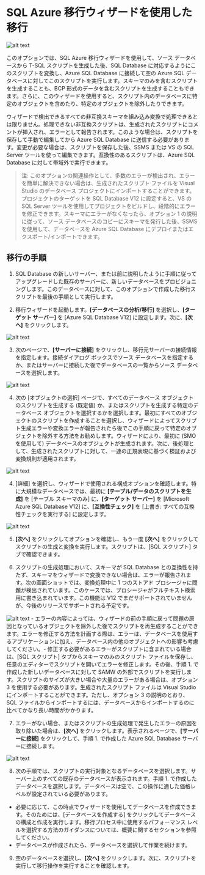 <properties 
   pageTitle="SQL 移行ウィザードを使用した移行" 
   description="Microsoft Azure SQL Database、データベースの移行、データベースのインポート、データベースのエクスポート、移行ウィザード" 
   services="sql-database" 
   documentationCenter="" 
   authors="pehteh" 
   manager="jeffreyg" 
   editor="monicar"/>

<tags
   ms.service="sql-database"
   ms.devlang="NA"
   ms.topic="article"
   ms.tgt_pltfrm="NA"
   ms.workload="data-management" 
   ms.date="04/14/2015"
   ms.author="pehteh"/>

# SQL Azure 移行ウィザードを使用した移行

![alt text](./media/sql-database-migration-wizard/01SAMWDiagram.png)

このオプションでは、SQL Azure 移行ウィザードを使用して、ソース データベースから T-SQL スクリプトを生成した後、SQL Database に対応するようにこのスクリプトを変換し、Azure SQL Database に接続して空の Azure SQL データベースに対してこのスクリプトを実行します。スキーマのみを含むスクリプトを生成することも、BCP 形式のデータを含むスクリプトを生成することもできます。さらに、このウィザードを使用すると、スクリプト内のデータベースに特定のオブジェクトを含めたり、特定のオブジェクトを除外したりできます。

ウィザードで検出できるすべての非互換スキーマを組み込み変換で処理できるとは限りません。処理できない非互換スクリプトは、生成されたスクリプトにコメントが挿入され、エラーとして報告されます。このような場合は、スクリプトを保存して手動で編集してから Azure SQL Database に送信する必要があります。変更が必要な場合は、スクリプトを保存した後、SSMS または VS の SQL Server ツールを使って編集できます。互換性のあるスクリプトは、Azure SQL Database に対して帯域外で実行できます。

> 注: このオプションの関連操作として、多数のエラーが検出され、エラーを簡単に解決できない場合は、生成されたスクリプト ファイルを Visual Studio のデータベース プロジェクトにインポートすることができます。プロジェクトのターゲットを SQL Database V12 に設定すると、VS の SQL Server ツールを使用してプロジェクトをビルドし、段階的にエラーを修正できます。スキーマにエラーがなくなったら、オプション 1 の説明に従って、ソース データベースのコピーにスキーマを発行した後、SSMS を使用して、データベースを Azure SQL Database にデプロイまたはエクスポート/インポートできます。

## 移行の手順
1.	SQL Database の新しいサーバー、または前に説明したように手順に従ってアップグレードした既存のサーバーに、新しいデータベースをプロビジョニングします。このデータベースに対して、このオプションで作成した移行スクリプトを最後の手順として実行します。 

2.	移行ウィザードを起動します。**[データベースの分析/移行]** を選択し、**[ターゲット サーバー]** を [Azure SQL Database V12] に設定します。次に、**[次へ]** をクリックします。

![alt text](./media/sql-database-migration-wizard/02MigrationWizard.png)

3.	次のページで、**[サーバーに接続]** をクリックし、移行元サーバーの接続情報を指定します。接続ダイアログ ボックスでソース データベースを指定するか、またはサーバーに接続した後でデータベースの一覧からソース データベースを選択します。 

![alt text](./media/sql-database-migration-wizard/03MigrationWizard.png)

4.	次の [オブジェクトの選択] ページで、すべてのデータベース オブジェクトのスクリプトを生成する (既定値) か、またはスクリプトを生成する特定のデータベース オブジェクトを選択するかを選択します。最初にすべてのオブジェクトのスクリプトを作成することを選択し、ウィザードによってスクリプト生成エラーや変換エラーが報告されたら後でこの手順に戻って特定のオブジェクトを除外する方法をお勧めします。ウィザードにより、最初に (SMO を使用して) データベースのオブジェクトが生成されます。次に、後処理として、生成されたスクリプトに対して、一連の正規表現に基づく検証および変換規則が適用されます。

![alt text](./media/sql-database-migration-wizard/04MigrationWizard.png)

4.	[詳細] を選択し、ウィザードで使用される構成オプションを確認します。特に大規模なデータベースでは、最初に **[テーブル/データのスクリプトを生成]** を [テーブル スキーマのみ] に、**[ターゲット サーバー]** を [Microsoft Azure SQL Database V12] に、**[互換性チェック]** を [上書き: すべての互換性チェックを実行する] に設定します。

![alt text](./media/sql-database-migration-wizard/05MigrationWizard.png)

5.	**[次へ]** をクリックしてオプションを確認し、もう一度 **[次へ]** をクリックしてスクリプトの生成と変換を実行します。スクリプトは、[SQL スクリプト] タブで確認できます。

6.	スクリプトの生成処理において、スキーマが SQL Database との互換性を持たず、スキーマをウィザードで変換できない場合は、エラーが報告されます。次の画面ショットでは、変換処理中に 1 つのストアド プロシージャに問題が検出されています。このケースでは、プロシージャがフルテキスト検索用に書き込まれています。この機能は V12 でまだサポートされていませんが、今後のリリースでサポートされる予定です。

![alt text](./media/sql-database-migration-wizard/06MigrationWizard.png) - エラーの内容によっては、ウィザードの前の手順に戻って問題の原因となっているオブジェクトを除外した後でスクリプトを再生成することができます。エラーを修正する方法を計画する際は、エラーは、データベースを使用するアプリケーションに加え、データベース内の他のオブジェクトへの影響も考慮してください。- 修正する必要があるエラーがスクリプトに含まれている場合は、[SQL スクリプト] タブからスキーマのみのスクリプト ファイルを保存し、任意のエディターでスクリプトを開いてエラーを修正します。その後、手順 1. で作成した新しいデータベースに対して SAMW の外部でスクリプトを実行します。スクリプトのサイズが大きい場合や大量のエラーがある場合は、オプション 3 を使用する必要があります。生成されたスクリプト ファイルは Visual Studio にインポートすることができます。ただし、オプション 3 の説明のとおり、SQL ファイルからインポートするには、データベースからインポートするのに比べてかなり長い時間がかかります。

7.	エラーがない場合、またはスクリプトの生成処理で発生したエラーの原因を取り除いた場合は、**[次へ]** をクリックします。表示されるページで、**[サーバーに接続]** をクリックして、手順 1. で作成した Azure SQL Database サーバーに接続します。

![alt text](./media/sql-database-migration-wizard/07MigrationWizard.png)

8.	次の手順では、スクリプトの実行対象となるデータベースを選択します。サーバー上のすべての既存のデータベースが表示されます。手順 1. で作成したデータベースを選択します。データベースは空で、この操作に適した価格レベルが設定されている必要があります。 
- 必要に応じて、この時点でウィザードを使用してデータベースを作成できます。そのためには、[データベースを作成する] をクリックしてデータベースの構成と作成を実行します。移行プロセス中に使用するパフォーマンス レベルを選択する方法のガイダンスについては、概要に関するセクションを参照してください。
- データベースが作成されたら、データベースを選択して作業を続けます。 

9.	空のデータベースを選択し、**[次へ]** をクリックします。次に、スクリプトを実行して移行操作を実行することを確認します。

<!---HONumber=58--> 